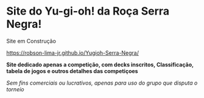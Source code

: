 # Site do Yu-gi-oh! da Roça Serra Negra!

Site em Construção 

https://robson-lima-jr.github.io/Yugioh-Serra-Negra/

**Site dedicado apenas a competição, com decks inscritos, Classificação, tabela de jogos e outros detalhes das competiçoes**

_Sem fins comerciais ou lucrativos, apenas para uso do grupo que disputa o torneio_
